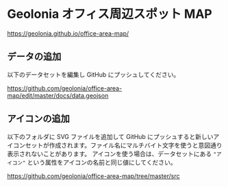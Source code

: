 # Geolonia オフィス周辺スポット MAP

https://geolonia.github.io/office-area-map/

## データの追加

以下のデータセットを編集し GitHub にプッシュしてください。

https://github.com/geolonia/office-area-map/edit/master/docs/data.geojson

## アイコンの追加

以下のフォルダに SVG ファイルを追加して GitHub にプッシュすると新しいアイコンセットが作成されます。ファイル名にマルチバイト文字を使うと意図通り表示されないことがあります。
アイコンを使う場合は、データセットにある `"アイコン"` という属性をアイコンの名前と同じ値にしてください。

https://github.com/geolonia/office-area-map/tree/master/src
